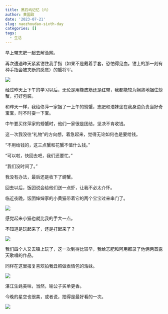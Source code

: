 ```yaml
---
title: 黑石屿记忆（六）
author: 黄国政
date: '2023-07-21'
slug: naozhoudao-sixth-day
categories: []
tags:
  - 生活
---
```


<!--more-->

早上带志肥一起去解渔网。

再次遭遇昨天紧紧钳住我手指（如果不是戴着手套，恐怕得见血。钳上的那一刻有种手指会被夹断的感觉）的蟹将军。

![](/images/posts/2023/07/07-21-grab-general.jpg)

经过昨天上下午的学习以后，无论是用橡皮筋还是红带，我都能较为娴熟地捆住螃蟹，打好包装。

和昨天一样，我给佟萍一家捆了一上午的螃蟹，志肥和浩妹坐在我身边负责当好奇宝宝，时不时耍一下宝。

中午要买佟萍家的螃蟹时，他们一家很是团结，坚决不肯收钱。

这一次我没往“礼物”的方向想，着急起来，觉得无论如何也是要给钱。

“不用给钱的，这三点蟹和花蟹不值什么钱。”

“可以啦，快回去吧，我们还要忙。”

“我们没时间了。”

我没有办法，最后还是收下了螃蟹。

回去以后，饭团说会给他们送一点虾，让我不必太介怀。

临近夜晚，饭团婶婶家的小黄猫带着它的两个宝宝过来串门了。

![](/images/posts/2023/07/07-21-cat.jpg)

感觉起来小猫也就比我的手大一点。

不知道是玩起来了，还是打起来了？

![](/images/posts/2023/07/07-21-fight.jpg)

我们四个人又去镇上玩了，这一次到得比较早，我给志肥和阿用都录了他俩两首露天歌唱的作品。

同样在这里报复喜欢拍我丑照做表情包的浩妹。

![](/images/posts/2023/07/07-21-revenge.jpg)

湛江生蚝美味，当然，喻公子买单更香。

今晚的星空也很美，或者说，拍得是最好看的一次。

![](/images/posts/2023/07/07-21-star-sky.jpg)